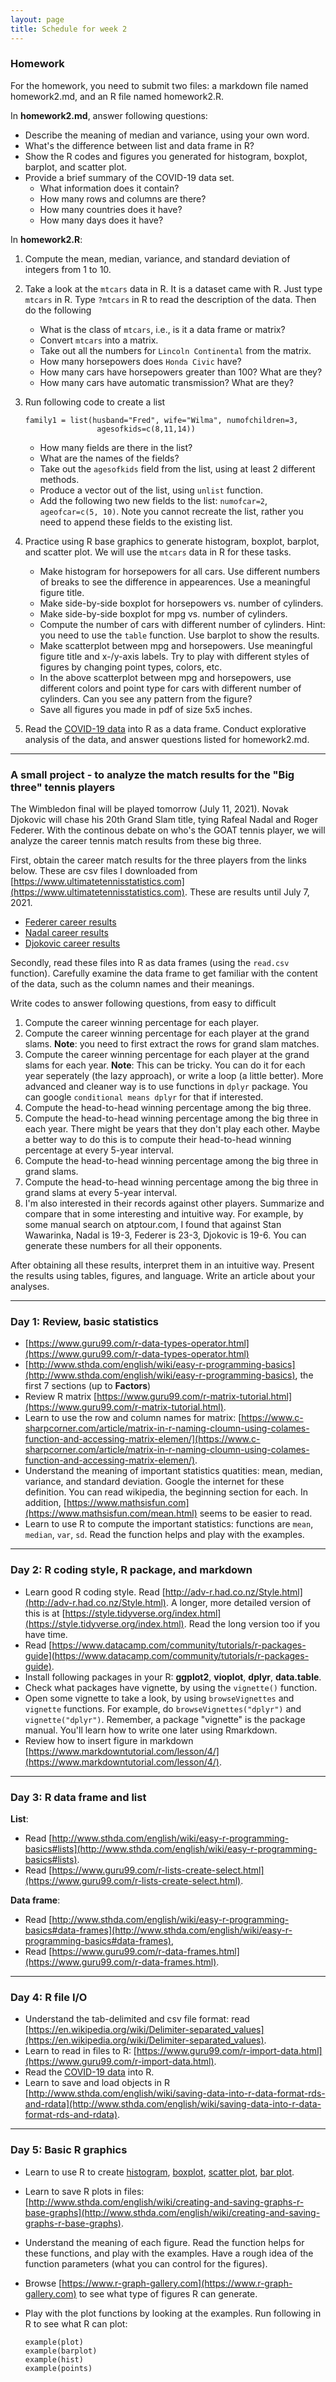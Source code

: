 ```yaml
---
layout: page
title: Schedule for week 2
---
```


### Homework

For the homework, you need to submit two files: a markdown file named homework2.md, and an R file named  homework2.R. 

In **homework2.md**, answer following questions: 

- Describe the meaning of median and variance, using your own word. 
- What's the difference between list and data frame in R?
- Show the R codes and figures you generated for histogram, boxplot, barplot, and scatter plot. 
- Provide a brief summary of the COVID-19 data set. 
	- What information does it contain? 
	- How many rows and columns are there? 
	- How many countries does it have? 
	- How many days does it have? 
 

In **homework2.R**:

1. Compute the mean, median, variance, and standard deviation of integers from 1 to 10.
2. Take a look at the `mtcars` data in R. It is a dataset came with R. Just type `mtcars` in R. Type `?mtcars` in R to read the description of the data. Then do the following
	- What is the class of `mtcars`, i.e., is it a data frame or matrix? 
	- Convert `mtcars` into a matrix. 
	- Take out all the numbers for `Lincoln Continental` from the matrix. 
	- How many horsepowers does `Honda Civic` have? 
	- How many cars have horsepowers greater than 100? What are they? 
	- How many cars have automatic transmission? What are they? 
3. Run following code to create a list 

	```
	family1 = list(husband="Fred", wife="Wilma", numofchildren=3,
					agesofkids=c(8,11,14))
	```
	- How many fields are there in the list?
	- What are the names of the fields?
	- Take out the `agesofkids` field from the list, using at least 2 different methods. 
	- Produce a vector out of the list, using `unlist` function.
	- Add the following two new fields to the list: `numofcar=2`, `ageofcar=c(5, 10)`. Note you cannot recreate the list, rather you need to append these fields to the existing list.               
	
4. Practice using R base graphics to generate histogram, boxplot, barplot, and scatter plot. We will use the `mtcars` data in R for these tasks. 
	- Make histogram for horsepowers for all cars. Use different numbers of breaks to see the difference in appearences. Use a meaningful figure title.
	- Make side-by-side boxplot for horsepowers vs. number of cylinders. 
	- Make side-by-side boxplot for mpg vs. number of cylinders. 
	- Compute the number of cars with different number of cylinders. Hint: you need to use the `table` function. Use barplot to show the results. 
	- Make scatterplot between mpg and horsepowers. Use meaningful figure title and x-/y-axis labels. Try to play with different styles of figures by changing point types, colors, etc. 
	- In the above scatterplot between mpg and horsepowers, use different colors and point type for cars with different number of cylinders. Can you see any pattern from the figure? 
	- Save all figures you made in pdf of size 5x5 inches. 
	
5. Read the [COVID-19 data](data/covid_19_clean_complete.csv) into R as a data frame. Conduct explorative analysis of the data, and answer questions listed for homework2.md. 

***

### A small project - to analyze the match results for the "Big three" tennis players


The Wimbledon final will be played tomorrow (July 11, 2021). Novak Djokovic will chase his 20th Grand Slam title, tying Rafeal Nadal and Roger Federer. With the continous debate on who's the GOAT tennis player, we will analyze the career tennis match results from these big three. 

First, obtain the career match results for the three players from the links below. These are csv files I downloaded from [https://www.ultimatetennisstatistics.com](https://www.ultimatetennisstatistics.com). These are results until July 7, 2021.

- [Federer career results](data/Federer_career_results.csv)
- [Nadal career results](data/Nadal_career_results.csv)
- [Djokovic career results](data/Djokovic_career_results.csv)

Secondly, read these files into R as data frames (using the `read.csv` function). Carefully examine the data frame to get familiar with the content of the data, such as the column names and their meanings. 

Write codes to answer following questions, from easy to difficult

1. Compute the career winning percentage for each player. 
2. Compute the career winning percentage for each player at the grand slams. **Note**: you need to first extract the rows for grand slam matches.
3. Compute the career winning percentage for each player at the grand slams for each year. **Note**: This can be tricky. You can do it for each year seperately (the lazy approach), or write a loop (a little better). More advanced and cleaner way is to use functions in `dplyr` package. You can google `conditional means dplyr` for that if interested.  
4. Compute the head-to-head winning percentage among the big three. 
5. Compute the head-to-head winning percentage among the big three in each year. There might be years that they don't play each other. Maybe a better way to do this is to compute their head-to-head winning percentage at every 5-year interval.
6. Compute the head-to-head winning percentage among the big three in grand slams. 
7. Compute the head-to-head winning percentage among the big three in grand slams at every 5-year interval. 
8. I'm also interested in their records against other players.  Summarize and compare that in some interesting and intuitive way. For example, by some manual search on atptour.com, I found that against Stan Wawarinka, Nadal is 19-3, Federer is 23-3, Djokovic is 19-6. You can generate these numbers for all their opponents. 


After obtaining all these results, interpret them in an intuitive way. Present the results using tables, figures, and language. Write an article about your analyses. 


***

### Day 1: Review, basic statistics
- [https://www.guru99.com/r-data-types-operator.html](https://www.guru99.com/r-data-types-operator.html)
- [http://www.sthda.com/english/wiki/easy-r-programming-basics](http://www.sthda.com/english/wiki/easy-r-programming-basics), the first 7 sections (up to **Factors**)
- Review R matrix [https://www.guru99.com/r-matrix-tutorial.html](https://www.guru99.com/r-matrix-tutorial.html).
- Learn to use the row and column names for matrix: [https://www.c-sharpcorner.com/article/matrix-in-r-naming-cloumn-using-colames-function-and-accessing-matrix-elemen/](https://www.c-sharpcorner.com/article/matrix-in-r-naming-cloumn-using-colames-function-and-accessing-matrix-elemen/).
- Understand the meaning of important statistics quatities: mean, median, variance, and standard deviation. Google the internet for these definition. You can read wikipedia, the beginning section for each. In addition, [https://www.mathsisfun.com](https://www.mathsisfun.com/mean.html) seems to be easier to read. 
- Learn to use R to compute the important statistics: functions are ``mean``, ``median``, ``var``, ``sd``. Read the function helps and play with the examples. 

***

### Day 2: R coding style, R package, and markdown
- Learn good R coding style. Read [http://adv-r.had.co.nz/Style.html](http://adv-r.had.co.nz/Style.html). A longer, more detailed version of this is at [https://style.tidyverse.org/index.html](https://style.tidyverse.org/index.html). Read the long version too if you have time. 
- Read [https://www.datacamp.com/community/tutorials/r-packages-guide](https://www.datacamp.com/community/tutorials/r-packages-guide).
- Install following packages in your R: **ggplot2**, **vioplot**, **dplyr**, **data.table**.
- Check what packages have vignette, by using the `vignette()` function. 
- Open some vignette to take a look, by using `browseVignettes` and `vignette` functions. For example, do `browseVignettes("dplyr")` and `vignette("dplyr")`. Remember, a package "vignette" is the package manual. You'll learn how to write one later using Rmarkdown. 
- Review how to insert figure in markdown [https://www.markdowntutorial.com/lesson/4/](https://www.markdowntutorial.com/lesson/4/). 

***

### Day 3: R data frame and list 
**List**:

- Read [http://www.sthda.com/english/wiki/easy-r-programming-basics#lists](http://www.sthda.com/english/wiki/easy-r-programming-basics#lists). 
- Read [https://www.guru99.com/r-lists-create-select.html](https://www.guru99.com/r-lists-create-select.html). 

**Data frame**:

- Read [http://www.sthda.com/english/wiki/easy-r-programming-basics#data-frames](http://www.sthda.com/english/wiki/easy-r-programming-basics#data-frames), 
- Read [https://www.guru99.com/r-data-frames.html](https://www.guru99.com/r-data-frames.html). 

***

### Day 4: R file I/O

- Understand the tab-delimited and csv file format: read [https://en.wikipedia.org/wiki/Delimiter-separated_values](https://en.wikipedia.org/wiki/Delimiter-separated_values). 
- Learn to read in files to R: [https://www.guru99.com/r-import-data.html](https://www.guru99.com/r-import-data.html). 
- Read the [COVID-19 data](data/covid_19_clean_complete.csv) into R. 
- Learn to save and load objects in R [http://www.sthda.com/english/wiki/saving-data-into-r-data-format-rds-and-rdata](http://www.sthda.com/english/wiki/saving-data-into-r-data-format-rds-and-rdata). 

***

### Day 5: Basic R graphics

- Learn to use R to create [histogram](https://www.statmethods.net/graphs/density.html), [boxplot](https://www.statmethods.net/graphs/boxplot.html), [scatter plot](https://www.statmethods.net/graphs/scatterplot.html), [bar plot](https://www.statmethods.net/graphs/bar.html). 
- Learn to save R plots in files: [http://www.sthda.com/english/wiki/creating-and-saving-graphs-r-base-graphs](http://www.sthda.com/english/wiki/creating-and-saving-graphs-r-base-graphs). 
- Understand the meaning of each figure. Read the function helps for these functions, and play with the examples. Have a rough idea of the function parameters (what you can control for the figures).
- Browse [https://www.r-graph-gallery.com](https://www.r-graph-gallery.com) to see what type of figures R can generate. 
- Play with the plot functions by looking at the examples. Run following in R to see what R can plot:

	```
	example(plot)
	example(barplot)
	example(hist)
	example(points)
	```

